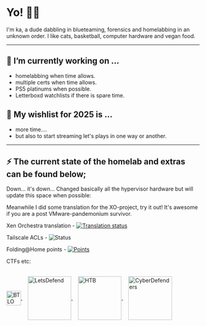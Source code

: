 # Yo! 🖖🏽

I'm ka, a dude dabbling in blueteaming, forensics and homelabbing in an unknown order. I like cats, basketball, computer hardware and vegan food.

---

## 🔨 I’m currently working on ...

* homelabbing when time allows.
* multiple certs when time allows.
* PS5 platinums when possible.
* Letterboxd watchlists if there is spare time.


## 🎄 My wishlist for 2025 is ...
* more time....
* but also to start streaming let's plays in one way or another.

---

## ⚡ The current state of the homelab and extras can be found below;

Down... it's down... Changed basically all the hypervisor hardware but will update this space when possible:

Meanwhile I did some translation for the XO-project, try it out! It's awesome if you are a post VMware-pandemonium survivor.

Xen Orchestra translation - <a href="https://translate.vates.tech/user/morna/">
<img src="http://translate.vates.tech/widget/xen-orchestra/xen-orchestra-6/sv/svg-badge.svg" alt="Translation status" />
</a>

Tailscale ACLs - <img src="https://github.com/kaywoz/tailscale/actions/workflows/tailscale.yml/badge.svg" alt="Status" />
</a>

Folding@Home points - <a href="https://folding.extremeoverclocking.com/user_summary.php?s=&u=378758">
<img src="https://folding-at-home-badge-backend.simplecode.gr/api/badge/Morna/" alt="Points" />
</a>

CTFs etc:<br><br>

<a href="https://blueteamlabs.online/public/user/morna" style="margin-right:1em;">
  <img src="https://blueteamlabs.online/images/mainpic.png" alt="BTLO" style="width:1cm; height:auto; vertical-align:middle;" />
</a>

<a href="https://app.letsdefend.io/user/morna" style="margin-right:1em;">
  <img src="https://app.letsdefend.io/images/logo-ld.svg" alt="LetsDefend" style="width:3cm; height:auto; vertical-align:middle;" />
</a>

<a href="https://app.hackthebox.com/profile/51166" style="margin-right:1em;">
  <img src="https://account.hackthebox.com/images/logos/logo-htb.svg" alt="HTB" style="width:3cm; height:auto; vertical-align:middle;" />
</a>

<a href="https://cyberdefenders.org/p/nart">
  <img src="https://cyberdefenders.org/static/assets/images/brand/logo/cyberdefenders_secondary_blue_logo_no_motto_2.svg" alt="CyberDefenders" style="width:3cm; height:auto; vertical-align:middle;" />
</a>



<!--
**this page** is a ✨ _special_ ✨ repository because its `README.md` (this file) appears on your GitHub profile.

Here are some ideas to get you started:

- 🔭 I’m currently working on ...
- 🌱 I’m currently learning ...
- 👯 I’m looking to collaborate on ...
- 🤔 I’m looking for help with ...
- 💬 Ask me about ...
- 📫 How to reach me: ...
- 😄 Pronouns: ...
- ⚡ Fun fact: ...
-->
